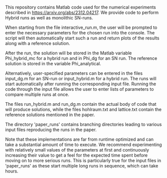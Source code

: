 
This repository contains Matlab code used for the numerical experiments described in https://arxiv.org/abs/2312.04217. We provide code to perform Hybrid runs as well as monolithic SN-runs.

When starting from the file interactive_run.m, the user will be prompted to enter the necessary parameters for the chosen run into the console. The script will then automatically start such a run and return plots of the results along with a reference solution.

After the run, the solution will be stored in the Matlab variable Phi_hybrid_mc for a hybrid run and in Phi_dg for an SN run. The reference solution is stored in the variable Phi_analytical.

Alternatively, user-specified parameters can be entered in the files input_dg.m for an SN-run or input_hybrid.m for a hybrid run. The runs will start automatically after running the corresponding input file. Running the code through the input file allows the user to enter lists of parameters to compare multiple runs at once.

The files run_hybrid.m and run_dg.m contain the actual body of code that will produce solutions, while the files hohlraum.txt and lattice.txt contain the reference solutions mentioned in the paper.

The directory 'paper_runs' contains branching directories leading to various input files reproducing the runs in the paper.

Note that these implementations are far from runtime optimized and can take a substantial amount of time to execute. We recommend experimenting with relatively small values of the parameters at first and continuously increasing their value to get a feel for the expected time spent before moving on to more serious runs. This is particularly true for the input files in 'paper_runs' as these start multiple long runs in sequence, which can take hours.
